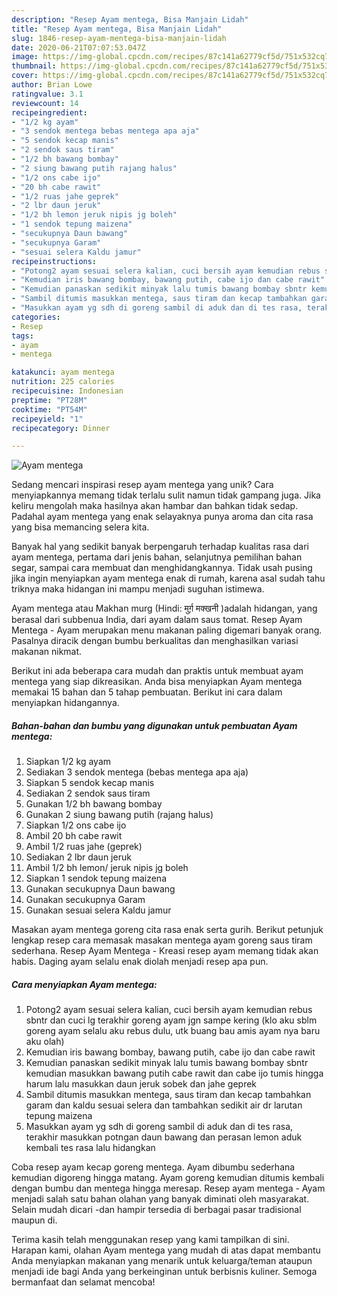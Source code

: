 ```yaml
---
description: "Resep Ayam mentega, Bisa Manjain Lidah"
title: "Resep Ayam mentega, Bisa Manjain Lidah"
slug: 1846-resep-ayam-mentega-bisa-manjain-lidah
date: 2020-06-21T07:07:53.047Z
image: https://img-global.cpcdn.com/recipes/87c141a62779cf5d/751x532cq70/ayam-mentega-foto-resep-utama.jpg
thumbnail: https://img-global.cpcdn.com/recipes/87c141a62779cf5d/751x532cq70/ayam-mentega-foto-resep-utama.jpg
cover: https://img-global.cpcdn.com/recipes/87c141a62779cf5d/751x532cq70/ayam-mentega-foto-resep-utama.jpg
author: Brian Lowe
ratingvalue: 3.1
reviewcount: 14
recipeingredient:
- "1/2 kg ayam"
- "3 sendok mentega bebas mentega apa aja"
- "5 sendok kecap manis"
- "2 sendok saus tiram"
- "1/2 bh bawang bombay"
- "2 siung bawang putih rajang halus"
- "1/2 ons cabe ijo"
- "20 bh cabe rawit"
- "1/2 ruas jahe geprek"
- "2 lbr daun jeruk"
- "1/2 bh lemon jeruk nipis jg boleh"
- "1 sendok tepung maizena"
- "secukupnya Daun bawang"
- "secukupnya Garam"
- "sesuai selera Kaldu jamur"
recipeinstructions:
- "Potong2 ayam sesuai selera kalian, cuci bersih ayam kemudian rebus sbntr dan cuci lg terakhir goreng ayam jgn sampe kering (klo aku sblm goreng ayam selalu aku rebus dulu, utk buang bau amis ayam nya baru aku olah)"
- "Kemudian iris bawang bombay, bawang putih, cabe ijo dan cabe rawit"
- "Kemudian panaskan sedikit minyak lalu tumis bawang bombay sbntr kemudian masukkan bawang putih cabe rawit dan cabe ijo tumis hingga harum lalu masukkan daun jeruk sobek dan jahe geprek"
- "Sambil ditumis masukkan mentega, saus tiram dan kecap tambahkan garam dan kaldu sesuai selera dan tambahkan sedikit air dr larutan tepung maizena"
- "Masukkan ayam yg sdh di goreng sambil di aduk dan di tes rasa, terakhir masukkan potngan daun bawang dan perasan lemon aduk kembali tes rasa lalu hidangkan"
categories:
- Resep
tags:
- ayam
- mentega

katakunci: ayam mentega 
nutrition: 225 calories
recipecuisine: Indonesian
preptime: "PT28M"
cooktime: "PT54M"
recipeyield: "1"
recipecategory: Dinner

---
```



![Ayam mentega](https://img-global.cpcdn.com/recipes/87c141a62779cf5d/751x532cq70/ayam-mentega-foto-resep-utama.jpg)

Sedang mencari inspirasi resep ayam mentega yang unik? Cara menyiapkannya memang tidak terlalu sulit namun tidak gampang juga. Jika keliru mengolah maka hasilnya akan hambar dan bahkan tidak sedap. Padahal ayam mentega yang enak selayaknya punya aroma dan cita rasa yang bisa memancing selera kita.

Banyak hal yang sedikit banyak berpengaruh terhadap kualitas rasa dari ayam mentega, pertama dari jenis bahan, selanjutnya pemilihan bahan segar, sampai cara membuat dan menghidangkannya. Tidak usah pusing jika ingin menyiapkan ayam mentega enak di rumah, karena asal sudah tahu triknya maka hidangan ini mampu menjadi suguhan istimewa.

Ayam mentega atau Makhan murg (Hindi: मुर्ग़ मक्खनी )adalah hidangan, yang berasal dari subbenua India, dari ayam dalam saus tomat. Resep Ayam Mentega - Ayam merupakan menu makanan paling digemari banyak orang. Pasalnya diracik dengan bumbu berkualitas dan menghasilkan variasi makanan nikmat.


Berikut ini ada beberapa cara mudah dan praktis untuk membuat ayam mentega yang siap dikreasikan. Anda bisa menyiapkan Ayam mentega memakai 15 bahan dan 5 tahap pembuatan. Berikut ini cara dalam menyiapkan hidangannya.

<!--inarticleads1-->

##### Bahan-bahan dan bumbu yang digunakan untuk pembuatan Ayam mentega:

1. Siapkan 1/2 kg ayam
1. Sediakan 3 sendok mentega (bebas mentega apa aja)
1. Siapkan 5 sendok kecap manis
1. Sediakan 2 sendok saus tiram
1. Gunakan 1/2 bh bawang bombay
1. Gunakan 2 siung bawang putih (rajang halus)
1. Siapkan 1/2 ons cabe ijo
1. Ambil 20 bh cabe rawit
1. Ambil 1/2 ruas jahe (geprek)
1. Sediakan 2 lbr daun jeruk
1. Ambil 1/2 bh lemon/ jeruk nipis jg boleh
1. Siapkan 1 sendok tepung maizena
1. Gunakan secukupnya Daun bawang
1. Gunakan secukupnya Garam
1. Gunakan sesuai selera Kaldu jamur


Masakan ayam mentega goreng cita rasa enak serta gurih. Berikut petunjuk lengkap resep cara memasak masakan mentega ayam goreng saus tiram sederhana. Resep Ayam Mentega - Kreasi resep ayam memang tidak akan habis. Daging ayam selalu enak diolah menjadi resep apa pun. 

<!--inarticleads2-->

##### Cara menyiapkan Ayam mentega:

1. Potong2 ayam sesuai selera kalian, cuci bersih ayam kemudian rebus sbntr dan cuci lg terakhir goreng ayam jgn sampe kering (klo aku sblm goreng ayam selalu aku rebus dulu, utk buang bau amis ayam nya baru aku olah)
1. Kemudian iris bawang bombay, bawang putih, cabe ijo dan cabe rawit
1. Kemudian panaskan sedikit minyak lalu tumis bawang bombay sbntr kemudian masukkan bawang putih cabe rawit dan cabe ijo tumis hingga harum lalu masukkan daun jeruk sobek dan jahe geprek
1. Sambil ditumis masukkan mentega, saus tiram dan kecap tambahkan garam dan kaldu sesuai selera dan tambahkan sedikit air dr larutan tepung maizena
1. Masukkan ayam yg sdh di goreng sambil di aduk dan di tes rasa, terakhir masukkan potngan daun bawang dan perasan lemon aduk kembali tes rasa lalu hidangkan


Coba resep ayam kecap goreng mentega. Ayam dibumbu sederhana kemudian digoreng hingga matang. Ayam goreng kemudian ditumis kembali dengan bumbu dan mentega hingga meresap. Resep ayam mentega - Ayam menjadi salah satu bahan olahan yang banyak diminati oleh masyarakat. Selain mudah dicari -dan hampir tersedia di berbagai pasar tradisional maupun di. 

Terima kasih telah menggunakan resep yang kami tampilkan di sini. Harapan kami, olahan Ayam mentega yang mudah di atas dapat membantu Anda menyiapkan makanan yang menarik untuk keluarga/teman ataupun menjadi ide bagi Anda yang berkeinginan untuk berbisnis kuliner. Semoga bermanfaat dan selamat mencoba!

